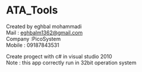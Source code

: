 # ATA_Tools

Created by eghbal mohammadi<br>
Mail : eghbalm1362@gmail.com<br>
Company :PicoSystem<br>
Mobile : 09187843531<br>

Create progect with c# in visual studio 2010<br>
Note  :  this app correctly run in 32bit operation system

